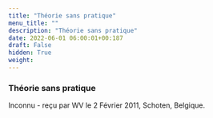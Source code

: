 ```yaml
---
title: "Théorie sans pratique"
menu_title: ""
description: "Théorie sans pratique"
date: 2022-06-01 06:00:01+00:187
draft: False
hidden: True
weight:
---
```

### Théorie sans pratique

Inconnu - reçu par WV le 2 Février 2011, Schoten, Belgique.



